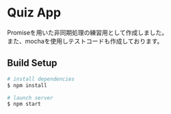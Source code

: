 # Quiz App
Promiseを用いた非同期処理の練習用として作成しました。  
また、mochaを使用しテストコードも作成しております。

## Build Setup

``` bash
# install dependencies
$ npm install

# launch server
$ npm start
```
